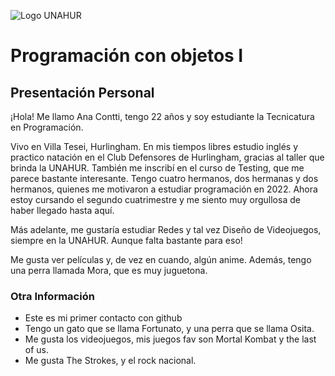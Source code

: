 ![Logo UNAHUR](./UNAHUR.png)

# Programación con objetos I
## Presentación Personal

¡Hola! Me llamo Ana Contti, tengo 22 años y soy estudiante la Tecnicatura en Programación.

Vivo en Villa Tesei, Hurlingham. En mis tiempos libres estudio inglés y practico natación en el Club Defensores de Hurlingham, gracias al taller que brinda la UNAHUR.
También me inscribí en el curso de Testing, que me parece bastante interesante.
Tengo cuatro hermanos, dos hermanas y dos hermanos, quienes me motivaron a estudiar programación en 2022. Ahora estoy cursando el segundo cuatrimestre y me siento muy orgullosa de haber llegado hasta aquí.

Más adelante, me gustaría estudiar Redes y tal vez Diseño de Videojuegos, siempre en la UNAHUR. Aunque falta bastante para eso!

Me gusta ver películas y, de vez en cuando, algún anime. Además, tengo una perra llamada Mora, que es muy juguetona.


### Otra Información
- Este es mi primer contacto con github
- Tengo un gato que se llama Fortunato, y una perra que se llama Osita.
- Me gusta los videojuegos, mis juegos fav son Mortal Kombat y the last of us.
- Me gusta The Strokes, y el rock nacional.
